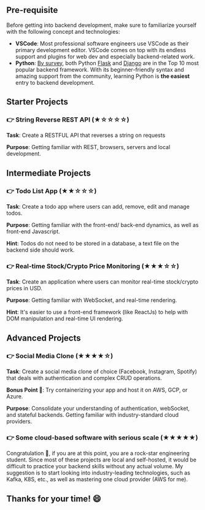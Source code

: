 #

## **Pre-requisite**

Before getting into backend development, make sure to familiarize yourself with the following concept and technologies:

- **VSCode**: Most professional software engineers use VSCode as their primary development editor. VSCode comes on top with its endless support and plugins for web dev and especially backend-related work.
- **Python**: [By survey](https://statisticsanddata.org/data/most-popular-backend-frameworks-2012-2022/), both Python [Flask](https://flask.palletsprojects.com/en/2.2.x/) and [Django](https://www.djangoproject.com/) are in the Top 10 most popular backend framework. With its beginner-friendly syntax and amazing support from the community, learning Python is **the easiest** entry to backend development.

## **Starter Projects**

### **👉 String Reverse REST API** (★☆☆☆☆)

**Task**: Create a RESTFUL API that reverses a string on requests

**Purpose**: Getting familiar with REST, browsers, servers and local development.

## **Intermediate Projects**

### **👉 Todo List App** (★★☆☆☆)

**Task**: Create a todo app where users can add, remove, edit and manage todos.

**Purpose**: Getting familiar with the front-end/ back-end dynamics, as well as front-end Javascript.

**Hint**: Todos do not need to be stored in a database, a text file on the backend side should work.

### **👉 Real-time Stock/Crypto Price Monitoring** (★★★☆☆)

**Task**: Create an application where users can monitor real-time stock/crypto prices in USD.

**Purpose**: Getting familiar with WebSocket, and real-time rendering.

**Hint**: It's easier to use a front-end framework (like ReactJs) to help with DOM manipulation and real-time UI rendering.

## **Advanced Projects**

### **👉 Social Media Clone** (★★★★☆)

**Task**: Create a social media clone of choice (Facebook, Instagram, Spotify) that deals with authentication and complex CRUD operations.

**Bonus Point 💸**: Try containerizing your app and host it on AWS, GCP, or Azure.

**Purpose**: Consolidate your understanding of authentication, webSocket, and stateful backends. Getting familiar with industry-standard cloud providers.

### **👉 Some cloud-based software with serious scale** (★★★★★)

Congratulation 🎉, if you are at this point, you are a rock-star engineering student. Since most of these projects are local and self-hosted, it would be difficult to practice your backend skills without any actual volume. My suggestion is to start looking into industry-leading technologies, such as Kafka, K8S, etc., as well as mastering one cloud provider (AWS for me).

## **Thanks for your time! 😄**

